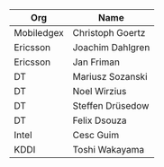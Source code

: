 | Org                    | Name                                                |
| -----------------------| ----------------------------------------------------|
|Mobiledgex              | Christoph Goertz                                   |
|Ericsson                | Joachim Dahlgren                                   |
|Ericsson                | Jan Friman                                         |                                        
|DT                      | Mariusz Sozanski                                   |
|DT                      | Noel Wirzius                                       |
|DT                      | Steffen Drüsedow                                   |
|DT                      | Felix Dsouza                                       |
|Intel                   | Cesc Guim                                          |
|KDDI                    | Toshi Wakayama                                     |
